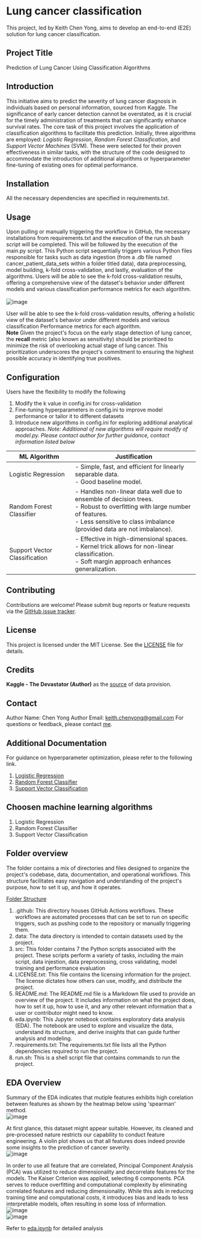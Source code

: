 # Lung cancer classification
This project, led by Keith Chen Yong, aims to develop an end-to-end (E2E) solution for lung cancer classification.<br>

## Project Title
Prediction of Lung Cancer Using Classification Algorithms

##  Introduction
This initiative aims to predict the severity of lung cancer diagnosis in individuals based on personal information, sourced from Kaggle. The significance of early cancer detection cannot be overstated, as it is crucial for the timely administration of treatments that can significantly enhance survival rates. The core task of this project involves the application of classification algorithms to facilitate this prediction. Initially, three algorithms are employed: *Logistic Regression*, *Random Forest Classification*, and *Support Vector Machines* (SVM). These were selected for their proven effectiveness in similar tasks, with the structure of the code designed to accommodate the introduction of additional algorithms or hyperparameter fine-tuning of existing ones for optimal performance.

## Installation
All the necessary dependencies are specified in requirements.txt.

## Usage
Upon pulling or manually triggering the workflow in GitHub, the necessary installations from requirements.txt and the execution of the run.sh bash script will be completed. This will be followed by the execution of the main.py script. This Python script sequentially triggers various Python files responsible for tasks such as data ingestion (from a .db file named cancer_patient_data_sets within a folder titled data), data preprocessing, model building, k-fold cross-validation, and lastly, evaluation of the algorithms. Users will be able to see the k-fold cross-validation results, offering a comprehensive view of the dataset's behavior under different models and various classification performance metrics for each algorithm. <br><br>
![image](https://github.com/KeithChenYong/Lung-Cancer-Classification/assets/133010489/da1c3ed7-1397-4021-b2b3-572090d4b2f9)


User will be able to see the k-fold cross-validation results, offering a holistic view of the dataset's behavior under different models and various classification Performance metrics for each algorithm.<br>
**Note** Given the project's focus on the early stage detection of lung cancer, the <b>recall</b> metric (also known as sensitivity) should be prioritized to minimize the risk of overlooking actual stage of lung cancer. This prioritization underscores the project's commitment to ensuring the highest possible accuracy in identifying true positives.

## Configuration
Users have the flexibility to modify the following
1. Modify the k value in config.ini for cross-validation
2. Fine-tuning hyperparameters in config.ini to improve model performance or tailor it to different datasets
3. Introduce new algorithms in config.ini for exploring additional analytical approaches. *Note: Additional of new algorithms will require modify of model.py. Please contact author for further guidance, contact information listed below*

| ML Algorithm            | Justification |
|-------------------------|---------------|
| Logistic Regression     | - Simple, fast, and efficient for linearly separable data.<br>- Good baseline model. |
| Random Forest Classifier | - Handles non-linear data well due to ensemble of decision trees.<br>- Robust to overfitting with large number of features.<br>- Less sensitive to class imbalance (provided data are not imbalance). |
| Support Vector Classification | - Effective in high-dimensional spaces.<br>- Kernel trick allows for non-linear classification.<br>- Soft margin approach enhances generalization. |

## Contributing
Contributions are welcome! Please submit bug reports or feature requests via the [GitHub issue tracker](https://github.com/KeithChenYong/Lung-Cancer-Classification/issues).

## License
This project is licensed under the MIT License. See the [LICENSE](LICENSE.txt) file for details. 

## Credits
**Kaggle - The Devastator (Author)** as the [source](https://www.kaggle.com/datasets/thedevastator/cancer-patients-and-air-pollution-a-new-link/data) of data provision. 

## Contact
Author Name:   Chen Yong
Author Email:  keith.chenyong@gmail.com
For questions or feedback, please contact [me](mailto:keith.chenyong@gmail.com).

## Additional Documentation
For guidance on hyperparameter optimization, please refer to the following link.
1. [Logistic Regression](https://scikit-learn.org/stable/modules/generated/sklearn.linear_model.LogisticRegression.html)
2. [Random Forest Classifier](https://scikit-learn.org/stable/modules/generated/sklearn.ensemble.RandomForestClassifier.html#sklearn-ensemble-randomforestclassifier)
3. [Support Vector Classification](https://scikit-learn.org/stable/modules/generated/sklearn.svm.SVC.html#sklearn.svm.SVC)

## Choosen machine learning algorithms
1. Logistic Regression
2. Random Forest Classifier
3. Support Vector Classification

## Folder overview
The folder contains a mix of directories and files designed to organize the project's codebase, data, documentation, and operational workflows. This structure facilitates easy navigation and understanding of the project's purpose, how to set it up, and how it operates.

<u>Folder Structure</u>
1. .github: This directory houses GitHub Actions workflows. These workflows are automated processes that can be set to run on specific triggers, such as pushing code to the repository or manually triggering them. 
2. data: The data directory is intended to contain datasets used by the project. 
3. src: This folder contains 7 the Python scripts associated with the project. These scripts perform a variety of tasks, including the main script, data injestion, data preprocessing, cross validating, model training and performance evaluation
4. LICENSE.txt: This file contains the licensing information for the project. The license dictates how others can use, modify, and distribute the project. 
5. README.md: The README.md file is a Markdown file used to provide an overview of the project. It includes information on what the project does, how to set it up, how to use it, and any other relevant information that a user or contributor might need to know.
6. eda.ipynb: This Jupyter notebook contains exploratory data analysis (EDA). The notebook are used to explore and visualize the data, understand its structure, and derive insights that can guide further analysis and modeling.
7. requirements.txt: The requirements.txt file lists all the Python dependencies required to run the project. 
8. run.sh: This is a shell script file that contains commands to run the project. 

## EDA Overview
Summary of the EDA indicates that mutiple features exhibits high corelation between features as shown by the heatmap below using 'spearman' method. <br>
![image](https://github.com/KeithChenYong/Lung-Cancer-Classification/assets/133010489/cc8abe25-f969-43ab-bc34-9679ef4ccee6)


At first glance, this dataset might appear suitable. However, its cleaned and pre-processed nature restricts our capability to conduct feature engineering. A violin plot shows us that all features does indeed provide some insights to the prediction of cancer severity. <br>
![image](https://github.com/KeithChenYong/Lung-Cancer-Classification/assets/133010489/6b8daa9e-4f09-4529-a0b3-abf0a3936023)


In order to use all feature that are correlated, Principal Component Analysis (PCA) was utilized to reduce dimensionality and decorrelate features for the models. The Kaiser Criterion was applied, selecting 6 components. PCA serves to reduce overfitting and computational complexity by eliminating correlated features and reducing dimensionality. While this aids in reducing training time and computational costs, it introduces bias and leads to less interpretable models, often resulting in some loss of information.<br>
![image](https://github.com/KeithChenYong/Lung-Cancer-Classification/assets/133010489/ea01c9db-27a6-4c7b-941e-ec493e8f9722)
<br>
![image](https://github.com/KeithChenYong/Lung-Cancer-Classification/assets/133010489/e3544687-ea4c-4fae-bdc3-647728a29f97)


Refer to [eda.ipynb](https://github.com/KeithChenYong/Lung-Cancer-Classification) for detailed analysis
